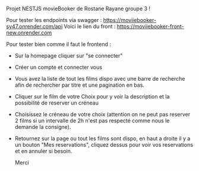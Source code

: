 Projet NESTJS movieBooker de Rostane Rayane groupe 3 !

Pour tester les endpoints via swagger : https://moviiebooker-sy47.onrender.com/api
Voici le lien du front : https://moviiebooker-front-new.onrender.com

Pour tester bien comme il faut le frontend :

- Sur la homepage cliquer sur "se connecter"
- Créer un compte et connecter vous
- Vous avez la liste de tout les films dispo avec une barre de recherche afin de rechercher par titre et une pagination en bas.
- Cliquer sur le film de votre Choix pour y voir la description et la possibilité de reserver un créneau
- Choisissez le créneau de votre choix (attention on ne peut pas reserver 2 films si un intervalle de 2h n'est pas respecté comme nous le demande la consigne).
- Retournez sur la page ou tout les films sont dispo, en haut a droite il y a un bouton "Mes reservations", cliquez dessus pour voir vos reservations et en annuler si besoin.

  Merci

